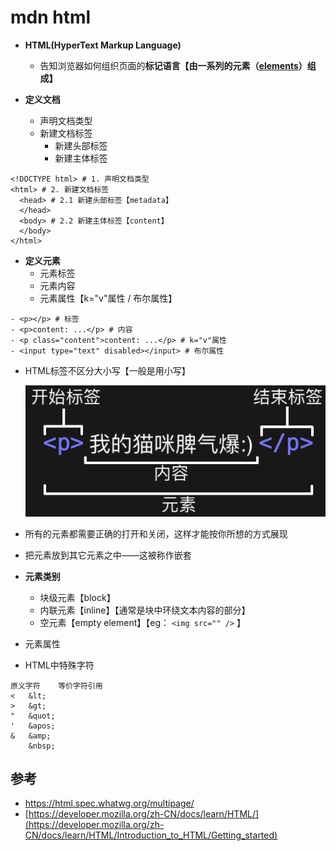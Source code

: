# mdn html

- **HTML(HyperText Markup Language)**
  - 告知浏览器如何组织页面的**标记语言【**由一系列的**元素（[elements](https://developer.mozilla.org/en-US/docs/Glossary/Element)）**组成**】**

- **定义文档**
  - 声明文档类型
  - 新建文档标签
    - 新建头部标签
    - 新建主体标签

```
<!DOCTYPE html> # 1. 声明文档类型
<html> # 2. 新建文档标签
  <head> # 2.1 新建头部标签【metadata】
  </head>
  <body> # 2.2 新建主体标签【content】
  </body>
</html>
```

- **定义元素**
  - 元素标签
  - 元素内容
  - 元素属性【k="v"属性 / 布尔属性】

```
- <p></p> # 标签
- <p>content: ...</p> # 内容
- <p class="content">content: ...</p> # k="v"属性
- <input type="text" disabled></input> # 布尔属性
```

- HTML标签不区分大小写【一般是用小写】

  ![image](1_mdn_html.assets/1615193698666-0d6c6de4-c2db-43b3-89b8-a1e8f173a7a7.png)
- 所有的元素都需要正确的打开和关闭，这样才能按你所想的方式展现
- 把元素放到其它元素之中——这被称作嵌套
- **元素类别**
  - 块级元素【block】
  - 内联元素【inline】【通常是块中环绕文本内容的部分】
  - 空元素【empty element】【eg： `<img src="" />` 】
- 元素属性
- HTML中特殊字符

```
原义字符	等价字符引用
<	&lt;
>	&gt;
"	&quot;
'	&apos;
&	&amp;
    &nbsp;
```

## 参考

- https://html.spec.whatwg.org/multipage/
- [https://developer.mozilla.org/zh-CN/docs/learn/HTML/](https://developer.mozilla.org/zh-CN/docs/learn/HTML/Introduction_to_HTML/Getting_started)